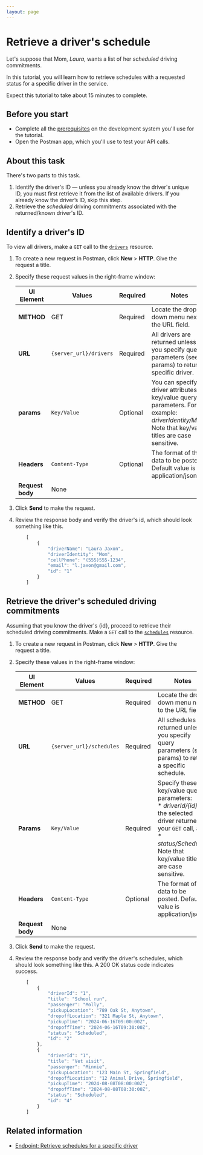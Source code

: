 ```yaml
---
layout: page
---
```


# Retrieve a driver's schedule

Let's suppose that Mom, *Laura*, wants a list of her *scheduled* driving commitments.

In this tutorial, you will learn how to retrieve schedules with a requested status for a specific driver in the service.

Expect this tutorial to take about 15 minutes to complete.

## Before you start

* Complete all the [prerequisites](../overview/prereqs.md) on the development system you'll use for the tutorial.
* Open the Postman app, which you'll use to test your API calls.

## About this task

There's two parts to this task.

1. Identify the driver's ID — unless you already know the driver's unique ID, you must first retrieve it from the list of available drivers. If you already know the driver’s ID, skip this step.
2. Retrieve the *scheduled* driving commitments associated with the returned/known driver's ID.

## Identify a driver's ID

To view all drivers, make a `GET` call to the [`drivers`](../reference/drivers) resource.

1. To create a new request in Postman, click **New** > **HTTP**. Give the request a title.
1. Specify these request values in the right-frame window:

    | UI Element | Values | Required | Notes |
    | -------------- | ------ | ------------ |------------ |
    | **METHOD** | GET | Required | Locate the drop-down menu next to the URL field. |
    | **URL** | `{server_url}/drivers` | Required |All drivers are returned unless you specify query parameters (see params) to return a specific driver. |
    |**params** | `Key/Value` | Optional |  You can specify driver attributes as key/value query parameters. For example: *driverIdentity/Mom*. Note that key/value titles are case sensitive.  |
    |**Headers** | `Content-Type` | Optional | The format of the data to be posted. Default value is application/json. |
    |**Request body** | None |  |  |

1. Click **Send** to make the request.
1. Review the response body and verify the driver's id, which should look something like this.

    ```js
        [
            {
                "driverName": "Laura Jaxon",
                "driverIdentity": "Mom",
                "cellPhone": "(555)555-1234",
                "email": "l.jaxon@gmail.com",
                "id": "1"
            }
        ]
    ```

## Retrieve the driver's **scheduled** driving commitments

Assuming that you know the driver's {id}, proceed to retrieve their scheduled driving commitments.
Make a `GET` call to the [`schedules`](../reference/schedules) resource.

1. To create a new request in Postman, click **New** > **HTTP**. Give the request a title.
1. Specify these values in the right-frame window:

    | UI Element | Values | Required | Notes |
    | -------------- | ------ | ------------ |------------ |
    | **METHOD** | GET | Required | Locate the drop-down menu next to the URL field. |
    | **URL** | `{server_url}/schedules` | Required | All schedules are returned unless you specify query parameters (see params) to return a specific schedule. |
    |**Params** | `Key/Value` | Required |  Specify these key/value query parameters: <br /> * *driverId/{id}* of the selected driver returned in your `GET` call, and  <br /> * *status/Scheduled* <br /> Note that key/value titles are case sensitive. |
    |**Headers** | `Content-Type` | Optional | The format of the data to be posted. Default value is application/json. |
    |**Request body** | None |   |  |

1. Click **Send** to make the request.
1. Review the response body and verify the driver's schedules, which should look something like this. A 200 OK status code indicates success.

    ```js
        [
            {
                "driverId": "1",
                "title": "School run",
                "passenger": "Molly",
                "pickupLocation": "789 Oak St, Anytown",
                "dropoffLocation": "321 Maple St, Anytown",
                "pickupTime": "2024-06-16T09:00:00Z",
                "dropoffTime": "2024-06-16T09:30:00Z",
                "status": "Scheduled",
                "id": "2"
            },
            {
                "driverId": "1",
                "title": "Vet visit",
                "passenger": "Minnie",
                "pickupLocation": "123 Main St, Springfield",
                "dropoffLocation": "12 Animal Drive, Springfield",
                "pickupTime": "2024-08-08T08:00:00Z",
                "dropoffTime": "2024-08-08T08:30:00Z",
                "status": "Scheduled",
                "id": "4"
            }
        ]
    ```

## Related information

* [Endpoint: Retrieve schedules for a specific driver](../reference/2_operations/schedules-get-schedule-by-id.md)
